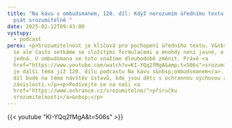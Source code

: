 ```yaml
---
title: "Na kávu s ombudsmanem, 120. díl: Když nerozumím úřednímu textu aneb Jak
  psát srozumitelně "
date: 2025-02-12T09:43:00
vystupy:
  - podcast
perex: <p>Srozumitelnost je klíčová pro pochopení úředního textu. V&nbsp;praxi
  se ale často setkáme se složitými formulacemi a mnohdy není jasné, o co se
  jedná. U ombudsmana se toto snažíme dlouhodobě změnit. Právě <a
  href="https://www.youtube.com/watch?v=KI-YQq2fMgA&amp;t=506s">srozumitelnost
  je další téma již 120. dílu podcastu Na kávu s&nbsp;ombudsmanem</a>. Příští
  díl bude na téma návštěv ústavů, kde jsou děti s ochrannou výchovou a drogovou
  závislostí.</p><p>Podívejte se na naši <a
  href="https://www.ochrance.cz/srozumitelne/">příručku
  srozumitelnosti</a>&nbsp;</p>
---
```



{{< youtube "KI-YQq2fMgA&amp;t=506s" >}}

